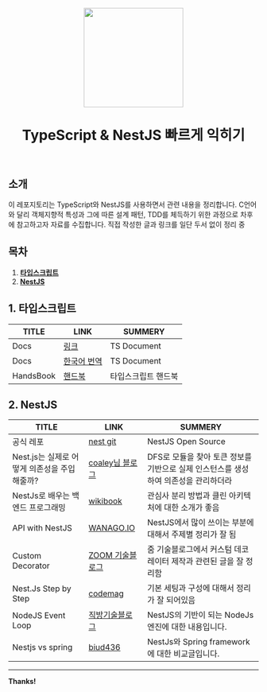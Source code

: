 <h1 align="center">
  <br>
  <img src="https://upload.wikimedia.org/wikipedia/commons/thumb/4/4c/Typescript_logo_2020.svg/220px-Typescript_logo_2020.svg.png"  width=200"></a>
  <br>
  <br>
  TypeScript & NestJS 빠르게 익히기
  <br>
  <br>
</h1>


## 소개

이 레포지토리는 TypeScript와 NestJS를 사용하면서 관련 내용을 정리합니다. C언어와 달리 객체지향적 특성과 그에 따른 설계 패턴, TDD를 체득하기 위한 과정으로 차후에 참고하고자 자료를 수집합니다. 
직접 작성한 글과 링크를 일단 두서 없이 정리 중

## 목차

1. **[타입스크립트](#1-타입스크립트)**
1. **[NestJS](#2-nestjs)**



## 1. 타입스크립트
| TITLE | LINK | SUMMERY | 
| ------ | ------ | ------ |
| Docs | [링크][TS_DOC] | TS Document |
| Docs | [한국어 번역][TS_DOC_KR] | TS Document |
| HandsBook | [핸드북][TS_HAND_BOOK] | 타입스크립트 핸드북 |
                                                                                                                                              
                                                                                                                                              

## 2. NestJS
| TITLE | LINK | SUMMERY | 
| ------ | ------ | ------ |
| 공식 레포 | [nest git][NESTJS_OFFICIAL] | NestJS Open Source |
| Nest.js는 실제로 어떻게 의존성을 주입해줄까? | [coaley님 블로그][NESTJS_INJECTION] | DFS로 모듈을 찾아 토큰 정보를 기반으로 실제 인스턴스를 생성하여 의존성을 관리하더라 |
| NestJs로 배우는 백엔드 프로그래밍 | [wikibook][GITBOOK_NESTJS] | 관심사 분리 방법과 클린 아키텍처에 대한 소개가 좋음 |
| API with NestJS | [WANAGO.IO][WANAGO_NEST] | NestJS에서 많이 쓰이는 부분에 대해서 주제별 정리가 잘 됨 |
| Custom Decorator | [ZOOM 기술블로그][TS_CUSTOM_DECO] | 줌 기술블로그에서 커스텀 데코레이터 제작과 관련된 글을 잘 정리함 |
| Nest.Js Step by Step | [codemag][TS_STEP_LINK] | 기본 세팅과 구성에 대해서 정리가 잘 되어있음 |
| NodeJS Event Loop | [직방기술블로그][NODE_JS_LINK] | NestJS의 기반이 되는 NodeJs 엔진에 대한 내용입니다. |
| Nestjs vs spring | [biud436][NODEVSSPRING_LINK] | NestJs와 Spring framework에 대한 비교글입니다. |



---
**Thanks!**

[//]: # (These are reference links used in the body of this note and get stripped out when the markdown processor does its job. There is no need to format nicely because it shouldn't be seen. Thanks SO - http://stackoverflow.com/questions/4823468/store-comments-in-markdown-syntax)
   [NESTJS_INJECTION]: <https://velog.io/@coalery/nest-injection-how>
   [NESTJS_OFFICIAL]: <https://github.com/nestjs/nest>
   [GITBOOK_NESTJS]: <https://wikidocs.net/book/7059>
   [WANAGO_NEST]: <https://wanago.io/2020/05/11/nestjs-api-controllers-routing-module/>
   [TS_DOC]: <https://www.typescriptlang.org/ko/>
   [TS_DOC_KR]: <https://radlohead.gitbook.io/typescript-deep-dive/>
   [TS_HAND_BOOK]: <https://joshua1988.github.io/ts/>
   [TS_CUSTOM_DECO]: <https://zuminternet.github.io/nestjs-custom-decorator/>
   [TS_STEP_LINK]: <https://www.codemag.com/Article/1907081/Nest.js-Step-by-Step>
   [NODE_JS_LINK]: <https://medium.com/zigbang/nodejs-event-loop%ED%8C%8C%ED%97%A4%EC%B9%98%EA%B8%B0-16e9290f2b30>
   [NODEVSSPRING_LINK]: <https://blog.naver.com/PostView.naver?blogId=biud436&logNo=222611201210&parentCategoryNo=&categoryNo=201&viewDate=&isShowPopularPosts=true&from=search>
